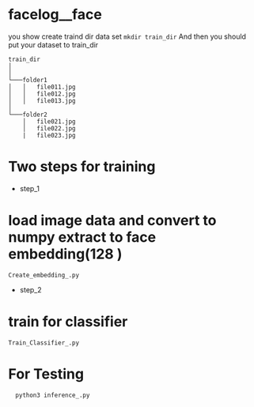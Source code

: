 # facelog__face
you show create traind dir data set
`mkdir train_dir`
And then you should put your dataset to train_dir
```
train_dir
│      
│
└───folder1
│   │   file011.jpg
│   │   file012.jpg
│   │   file013.jpg
│   
└───folder2
    │   file021.jpg
    │   file022.jpg
    |   file023.jpg

```
# Two steps for training
 * step_1
 # load image data and convert to numpy extract to face embedding(128 )
 ```
 Create_embedding_.py
 ```
 * step_2
 # train for classifier 
 ``` 
 Train_Classifier_.py
 ```
# For Testing 
``` 
  python3 inference_.py
```


